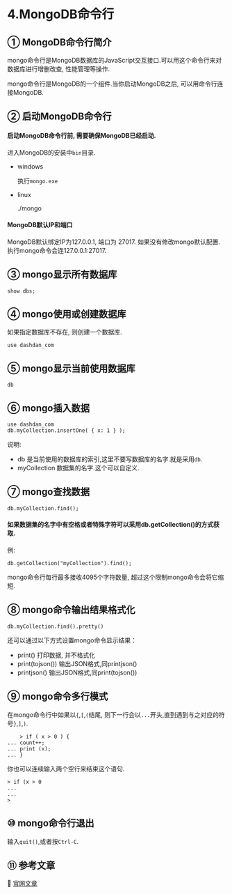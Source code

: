 4.MongoDB命令行
===

① MongoDB命令行简介
---

mongo命令行是MongoDB数据库的JavaScript交互接口.可以用这个命令行来对数据库进行增删改查, 性能管理等操作.

mongo命令行是MongoDB的一个组件.当你启动MongoDB之后, 可以用命令行连接MongoDB.

② 启动MongoDB命令行
---

<div class="bs-callout bs-callout-warning">
    <h4>启动MongoDB命令行前, 需要确保MongoDB已经启动.</h4>
</div>

进入MongoDB的安装中`bin`目录.

* windows

	执行`mongo.exe`
	
* linux

	./mongo

<div class="bs-callout bs-callout-warning">
    <h4>MongoDB默认IP和端口</h4>
	MongoDB默认绑定IP为127.0.0.1, 端口为 27017. 如果没有修改mongo默认配置.执行mongo命令会连127.0.0.1:27017.
</div>

③ mongo显示所有数据库
---

	show dbs;
	
④ mongo使用或创建数据库
---

如果指定数据库不存在, 则创建一个数据库.

	use dashdan_com
	
⑤ mongo显示当前使用数据库
---

	db

⑥ mongo插入数据
---

	use dashdan_com
	db.myCollection.insertOne( { x: 1 } );
	
说明:

* db 是当前使用的数据库的索引,这里不要写数据库的名字.就是采用`db`.
* myCollection 数据集的名字.这个可以自定义.

⑦ mongo查找数据
---

	db.myCollection.find();

<div class="bs-callout bs-callout-success">
    <h4>如果数据集的名字中有空格或者特殊字符可以采用db.getCollection()的方式获取.</h4>
</div>

例:

	db.getCollection("myCollection").find();
	

mongo命令行每行最多接收4095个字符数量, 超过这个限制mongo命令会将它缩短.

⑧ mongo命令输出结果格式化
---

	db.myCollection.find().pretty()

还可以通过以下方式设置mongo命令显示结果：

* print() 打印数据, 并不格式化
* print(tojson(<obj>)) 输出JSON格式,同printjson()
* printjson() 输出JSON格式,同print(tojson(<obj>))

⑨ mongo命令多行模式
---

在mongo命令行中如果以`{`,`[`,`(`结尾, 则下一行会以`...`开头,直到遇到与之对应的符号`}`,`]`,`)`.
```
	> if ( x > 0 ) {
... count++;
... print (x);
... }
```

你也可以连续输入两个空行来结束这个语句.
```
> if (x > 0
...
...
>
```

⑩ mongo命令行退出
---

输入`quit()`,或者按`Ctrl-C`.

⑪ 参考文章
---

📖 [官网文章](https://docs.mongodb.com/manual/mongo/)
